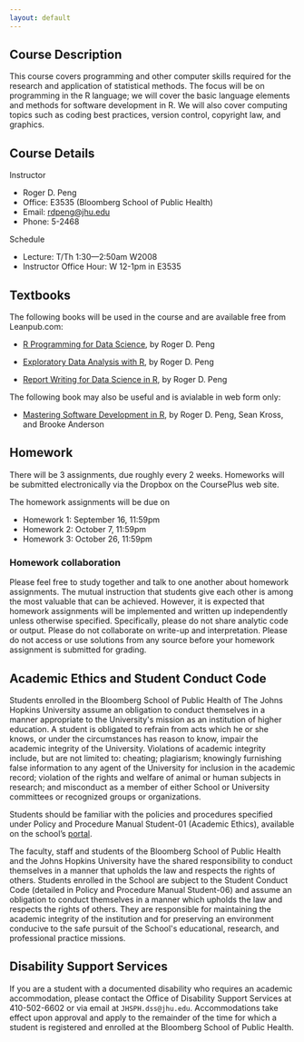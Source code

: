 ```yaml
---
layout: default
---
```


## Course Description

This course covers programming and other computer skills required
  for the research and application of statistical methods. The focus
  will be on programming in the R language; we will cover the basic
  language elements and methods for software development in R. We will
  also cover computing topics such as coding best practices, version
  control, copyright law, and graphics.

## Course Details

Instructor

* Roger D. Peng
* Office: E3535 (Bloomberg School of Public Health) 
* Email: rdpeng@jhu.edu
* Phone: 5-2468

Schedule

* Lecture: T/Th 1:30—2:50am W2008 
* Instructor Office Hour: W 12-1pm in E3535

## Textbooks

The following books will be used in the course and are available free
from Leanpub.com:

* [R Programming for Data Science](https://leanpub.com/rprogramming),
  by Roger D. Peng

* [Exploratory Data Analysis with R](https://leanpub.com/exdata), by
  Roger D. Peng

* [Report Writing for Data Science in
  R](https://leanpub.com/reportwriting), by Roger D. Peng

The following book may also be useful and is avialable in web form only:

* [Mastering Software Development in
  R](http://rdpeng.github.io/RProgDA), by Roger D. Peng, Sean Kross,
  and Brooke Anderson


## Homework

There will be 3 assignments, due roughly every 2 weeks. Homeworks will be
submitted electronically via the Dropbox on the CoursePlus web site.

The homework assignments will be due on 

* Homework 1: September 16, 11:59pm
* Homework 2: October 7, 11:59pm
* Homework 3: October 26, 11:59pm

### Homework collaboration

Please feel free to study together and talk to one another about
homework assignments. The mutual instruction that students give each
other is among the most valuable that can be achieved. However, it is
expected that homework assignments will be implemented and written up
independently unless otherwise specified. Specifically, please do not
share analytic code or output. Please do not collaborate on write-up
and interpretation. Please do not access or use solutions from any
source before your homework assignment is submitted for grading.

## Academic Ethics and Student Conduct Code

Students enrolled in the Bloomberg School of Public Health of The Johns Hopkins University assume an obligation to conduct themselves in a manner appropriate to the University's mission as an institution of higher education. A student is obligated to refrain from acts which he or she knows, or under the circumstances has reason to know, impair the academic integrity of the University. Violations of academic integrity include, but are not limited to: cheating; plagiarism; knowingly furnishing false information to any agent of the University for inclusion in the academic record; violation of the rights and welfare of animal or human subjects in research; and misconduct as a member of either School or University committees or recognized groups or organizations.

Students should be familiar with the policies and procedures specified under Policy and Procedure Manual Student-01 (Academic Ethics), available on the school’s [portal](http://my.jhsph.edu).

The faculty, staff and students of the Bloomberg School of Public Health and the Johns Hopkins University have the shared responsibility to conduct themselves in a manner that upholds the law and respects the rights of others. Students enrolled in the School are subject to the Student Conduct Code (detailed in Policy and Procedure Manual Student-06) and assume an obligation to conduct themselves in a manner which upholds the law and respects the rights of others. They are responsible for maintaining the academic integrity of the institution and for preserving an environment conducive to the safe pursuit of the School's educational, research, and professional practice missions.

## Disability Support Services

If you are a student with a documented disability who requires an academic accommodation, please contact the Office of Disability Support Services at 410-502-6602 or via email at `JHSPH.dss@jhu.edu`. Accommodations take effect upon approval and apply to the remainder of the time for which a student is registered and enrolled at the Bloomberg School of Public Health.
